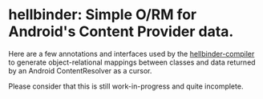 # hellbinder: Simple O/RM for Android's Content Provider data.

Here are a few annotations and interfaces used by the 
[hellbinder-compiler](https://github.com/DarkEspresso/hellbinder-compiler) to 
generate object-relational mappings between classes and data returned by an
Android ContentResolver as a cursor.

Please consider that this is still work-in-progress and quite incomplete.
